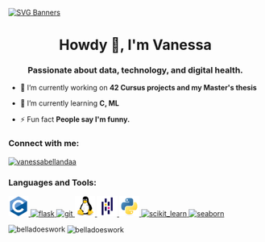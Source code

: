 [![SVG Banners](https://svg-banners.vercel.app/api?type=typeWriter&text1=Learning%20.....%20👩🏽‍💻&width=1000&height=200)](https://github.com/Akshay090/svg-banners)

<h1 align="center">Howdy 👋, I'm Vanessa</h1>
<h3 align="center">Passionate about data, technology, and digital health.</h3>

- 🔭 I’m currently working on **42 Cursus projects and my Master's thesis**

- 🌱 I’m currently learning **C, ML**

- ⚡ Fun fact **People say I'm funny.**

<h3 align="left">Connect with me:</h3>
<p align="left">
<a href="https://linkedin.com/in/vanessabellandaa" target="blank"><img align="center" src="https://raw.githubusercontent.com/rahuldkjain/github-profile-readme-generator/master/src/images/icons/Social/linked-in-alt.svg" alt="vanessabellandaa" height="30" width="40" /></a>
</p>

<h3 align="left">Languages and Tools:</h3>
<p align="left"> <a href="https://www.cprogramming.com/" target="_blank" rel="noreferrer"> <img src="https://raw.githubusercontent.com/devicons/devicon/master/icons/c/c-original.svg" alt="c" width="40" height="40"/> </a> <a href="https://flask.palletsprojects.com/" target="_blank" rel="noreferrer"> <img src="https://www.vectorlogo.zone/logos/pocoo_flask/pocoo_flask-icon.svg" alt="flask" width="40" height="40"/> </a> <a href="https://git-scm.com/" target="_blank" rel="noreferrer"> <img src="https://www.vectorlogo.zone/logos/git-scm/git-scm-icon.svg" alt="git" width="40" height="40"/> </a> <a href="https://www.linux.org/" target="_blank" rel="noreferrer"> <img src="https://raw.githubusercontent.com/devicons/devicon/master/icons/linux/linux-original.svg" alt="linux" width="40" height="40"/> </a> <a href="https://pandas.pydata.org/" target="_blank" rel="noreferrer"> <img src="https://raw.githubusercontent.com/devicons/devicon/2ae2a900d2f041da66e950e4d48052658d850630/icons/pandas/pandas-original.svg" alt="pandas" width="40" height="40"/> </a> <a href="https://www.python.org" target="_blank" rel="noreferrer"> <img src="https://raw.githubusercontent.com/devicons/devicon/master/icons/python/python-original.svg" alt="python" width="40" height="40"/> </a> <a href="https://scikit-learn.org/" target="_blank" rel="noreferrer"> <img src="https://upload.wikimedia.org/wikipedia/commons/0/05/Scikit_learn_logo_small.svg" alt="scikit_learn" width="40" height="40"/> </a> <a href="https://seaborn.pydata.org/" target="_blank" rel="noreferrer"> <img src="https://seaborn.pydata.org/_images/logo-mark-lightbg.svg" alt="seaborn" width="40" height="40"/> </a> </p>

<!--- (for extra rep pins[![Readme Card](https://bayer_challenge_d_life.vercel.app/api/pin/?username=belladoeswork&repo=bayer_challenge_d_life&show_owner=true)](https://github.com/mars12161/bayer_challenge_d_life)) -->

<p><img align="left" src="https://github-readme-stats.vercel.app/api/top-langs?username=belladoeswork&show_icons=true&&size_weight=0.5&count_weight=0.5&locale=en&layout=compact" alt="belladoeswork" /></p>

<p>&nbsp;<img align="center" src="https://github-readme-stats.vercel.app/api?username=belladoeswork&show_icons=true&theme=nightowl&locale=en" alt="belladoeswork" /></p>




